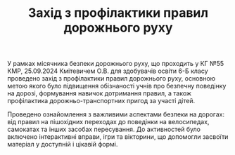 ﻿---
title: Захід з профілактики правил дорожнього руху
---

У рамках місячника безпеки дорожнього руху, що проходить у КГ №55 КМР, 25.09.2024 Кмітевичем О.В. для здобувачів освіти 6-Б класу проведено захід з профілактики правил дорожнього руху, основною метою якого було підвищення обізнаності учнів про безпечну поведінку на дорозі, формування навичок дотримання правил, а також профілактика дорожньо-транспортних пригод за участі дітей.

Проведено ознайомлення з важливими аспектами безпеки на дорогах: від правил на пішохідних переходах до поведінки на велосипедах, самокатах та інших засобах пересування. До активностей було включено інтерактивні вправи, ігри та вікторини, що допомогли засвоїти матеріал у доступній і цікавій формі.

<slideshow />
